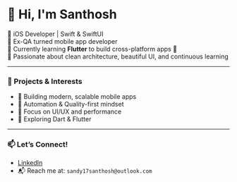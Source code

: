 # 👋 Hi, I'm Santhosh

🔹 iOS Developer | Swift & SwiftUI  
🔹 Ex-QA turned mobile app developer  
🔹 Currently learning **Flutter** to build cross-platform apps 🚀  
🔹 Passionate about clean architecture, beautiful UI, and continuous learning  

---

### 💼 Projects & Interests
- 📱 Building modern, scalable mobile apps
- 🧪 Automation & Quality-first mindset
- 🎨 Focus on UI/UX and performance
- 🌱 Exploring Dart & Flutter

---

### 📫 Let’s Connect!
- [LinkedIn](https://www.linkedin.com/in/santhosh-venketraman-3b2b31184/)  
- 📬 Reach me at: `sandy17santhosh@outlook.com`



<!--
**santhosh1708/santhosh1708** is a ✨ _special_ ✨ repository because its `README.md` (this file) appears on your GitHub profile.

Here are some ideas to get you started:

- 🔭 I’m currently working on ...
- 🌱 I’m currently learning ...
- 👯 I’m looking to collaborate on ...
- 🤔 I’m looking for help with ...
- 💬 Ask me about ...
- 📫 How to reach me: ...
- 😄 Pronouns: ...
- ⚡ Fun fact: ...
-->
